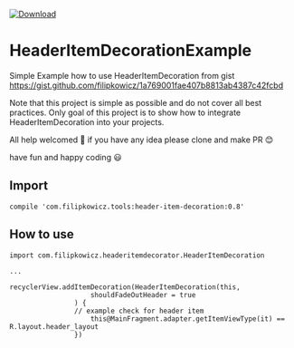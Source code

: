 [ ![Download](https://api.bintray.com/packages/filipkowicz/HeaderItemDecoration/header-item-decoration/images/download.svg) ](https://bintray.com/filipkowicz/HeaderItemDecoration/header-item-decoration/_latestVersion)

# HeaderItemDecorationExample
Simple Example how to use HeaderItemDecoration from gist https://gist.github.com/filipkowicz/1a769001fae407b8813ab4387c42fcbd


Note that this project is simple as possible and do not cover all best practices. Only goal of this project is to show how to 
integrate HeaderItemDecoration into your projects. 

All help welcomed 🙏 if you have any idea please clone and make PR 😊 

have fun and happy coding 😃 


## Import

```
compile 'com.filipkowicz.tools:header-item-decoration:0.8'
```

## How to use

```
import com.filipkowicz.headeritemdecorator.HeaderItemDecoration

...

recyclerView.addItemDecoration(HeaderItemDecoration(this,
                    shouldFadeOutHeader = true
                ) {
                // example check for header item
                    this@MainFragment.adapter.getItemViewType(it) == R.layout.header_layout
                })
```
